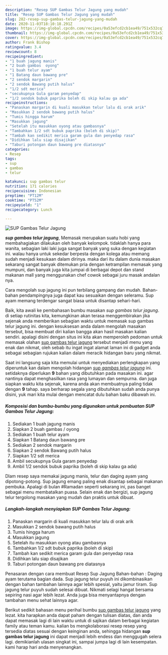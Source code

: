 ```yaml
---
description: "Resep SUP Gambas Telur Jagung yang mudah"
title: "Resep SUP Gambas Telur Jagung yang mudah"
slug: 282-resep-sup-gambas-telur-jagung-yang-mudah
date: 2020-11-03T18:10:18.291Z
image: https://img-global.cpcdn.com/recipes/0a53efcd2cb1ea49/751x532cq70/sup-gambas-telur-jagung-foto-resep-utama.jpg
thumbnail: https://img-global.cpcdn.com/recipes/0a53efcd2cb1ea49/751x532cq70/sup-gambas-telur-jagung-foto-resep-utama.jpg
cover: https://img-global.cpcdn.com/recipes/0a53efcd2cb1ea49/751x532cq70/sup-gambas-telur-jagung-foto-resep-utama.jpg
author: Frank Bishop
ratingvalue: 3.4
reviewcount: 8
recipeingredient:
- "1 buah jagung manis"
- "2 buah gambas  oyong"
- "1 buah telur ayam"
- "1 Batang daun bawang pre"
- "2 sendok margarin"
- "2 sendok Bawang putih halus"
- "1/2 sdt merica"
- "secukupnya Gula garam penyedap"
- "1/2 sendok bubuk paprika boleh di skip kalau ga ada"
recipeinstructions:
- "Panaskan margarin di kuali masukkan telur lalu di orak arik"
- "Masukkan 2 sendok bawang putih halus"
- "Tumis hingga harum"
- "Masukkan jagung"
- "Setelah itu masukkan oyong atau gambasnya"
- "Tambahkan 1/2 sdt bubuk paprika (boleh di skip)"
- "Tambah kan sedikit merica garam gula dan penyedap rasa"
- "Didihkan lalu siap disajikan"
- "Taburi potongan daun bawang pre diatasnya"
categories:
- Resep
tags:
- sup
- gambas
- telur

katakunci: sup gambas telur 
nutrition: 171 calories
recipecuisine: Indonesian
preptime: "PT12M"
cooktime: "PT52M"
recipeyield: "1"
recipecategory: Lunch

---
```



![SUP Gambas Telur Jagung](https://img-global.cpcdn.com/recipes/0a53efcd2cb1ea49/751x532cq70/sup-gambas-telur-jagung-foto-resep-utama.jpg)

<b><i>sup gambas telur jagung</i></b>, Memasak merupakan suatu hobi yang membahagiakan dilakukan oleh banyak kelompok. tidaklah hanya para wanita, sebagian laki laki juga sangat banyak yang suka dengan kegiatan ini. walau hanya untuk sekedar berpesta dengan kolega atau memang sudah menjadi kesukaan dalam dirinya. maka dari itu dalam dunia masakan sekarang sangat banyak ditemukan pria dengan ketrampilan memasak yang mumpuni, dan banyak juga kita jumpai di berbagai depot dan stand makanan mall yang menggunakan chef cowok sebagai juru masak andalan nya.

Cara mengolah sup jagung ini pun terbilang gampang dan mudah. Bahan-bahan pendampingnya juga dapat kau sesuaikan dengan seleramu. Sup ayam memang terdengar sangat biasa untuk disantap sehari-hari.

Baik, kita awali ke pembahasan bumbu masakan <i>sup gambas telur jagung</i>. di setiap rutinitas kita, kemungkinan akan terasa menggembirakan jika sejenak anda memberikan sebagian waktu untuk memasak sup gambas telur jagung ini. dengan kesuksesan anda dalam mengolah masakan tersebut, bisa membuat diri kalian bangga akan hasil masakan kalian sendiri. apalagi disini dengan situs ini kita akan memperoleh pedoman untuk memasak olahan <u>sup gambas telur jagung</u> tersebut menjadi menu yang enak dan nikmat, oleh sebab itu ingat ingat alamat laman ini di gadget anda sebagai sebagian rujukan kalian dalam meracik hidangan baru yang nikmat.


Saat ini langsung saja kita memulai untuk menyediakan perlengkapan yang diperuntuk kan dalam mengolah hidangan <u><i>sup gambas telur jagung</i></u> ini. setidaknya diperlukan <b>9</b> bahan yang dibutuhkan pada masakan ini. agar nantinya dapat menghasilkan rasa yang lumayan dan sempurna. dan juga siapkan waktu kita sejenak, karena anda akan membuatnya paling tidak dengan <b>9</b> tahap. saya berharap segala yang dibutuhkan sudah anda punya disini, yuk mari kita mulai dengan mencatat dulu bahan baku dibawah ini.

<!--inarticleads1-->

##### Komposisi dan bumbu-bumbu yang digunakan untuk pembuatan SUP Gambas Telur Jagung:

1. Sediakan 1 buah jagung manis
1. Siapkan 2 buah gambas / oyong
1. Sediakan 1 buah telur ayam
1. Siapkan 1 Batang daun bawang pre
1. Sediakan 2 sendok margarin
1. Siapkan 2 sendok Bawang putih halus
1. Siapkan 1/2 sdt merica
1. Ambil secukupnya Gula garam penyedap
1. Ambil 1/2 sendok bubuk paprika (boleh di skip kalau ga ada)


Dlam resep saya memakai jagung manis, telur dan daging ayam yang dipotong-potong. Sup jagung emang paling enak disantap sebagai makanan pembuka. Apalagi di bulan #Ramadan seperti sekarang ini, pas banget sebagai menu membatalkan puasa. Selain enak dan bergizi, sup jagung telur tergolong masakan yang mudah dan praktis untuk dibuat. 

<!--inarticleads2-->

##### Langkah-langkah menyiapkan SUP Gambas Telur Jagung:

1. Panaskan margarin di kuali masukkan telur lalu di orak arik
1. Masukkan 2 sendok bawang putih halus
1. Tumis hingga harum
1. Masukkan jagung
1. Setelah itu masukkan oyong atau gambasnya
1. Tambahkan 1/2 sdt bubuk paprika (boleh di skip)
1. Tambah kan sedikit merica garam gula dan penyedap rasa
1. Didihkan lalu siap disajikan
1. Taburi potongan daun bawang pre diatasnya


Penasaran dengan cara membuat Resep Sup Jagung Bahan-bahan : Daging ayam terutama bagian dada. Sup jagung telur puyuh ini dikombinasikan dengan bahan tambahan lainnya agar lebih spesial, yaitu jamur tiram. Sup jagung telur puyuh sudah selesai dibuat. Nikmati selagi hangat bersama sepiring nasi agar lebih lezat. Anda juga bisa menyantapnya dengan tambahan menu sehat lainnya agar. 

Berikut sedikit bahasan menu perihal bumbu <u>sup gambas telur jagung</u> yang lezat. kita harapkan anda dapat paham dengan tulisan diatas, dan anda dapat memasak lagi di lain waktu untuk di sajikan dalam berbagai kegiatan family atau teman kamu. kalian bs mengkolaborasi resep resep yang tersedia diatas sesuai dengan keinginan anda, sehingga hidangan <b>sup gambas telur jagung</b> ini dapat menjadi lebih endess dan menggugah selera lagi. demikianlah ulasan singkat ini, sampai jumpa lagi di lain kesempatan. kami harap hari anda menyenangkan.

